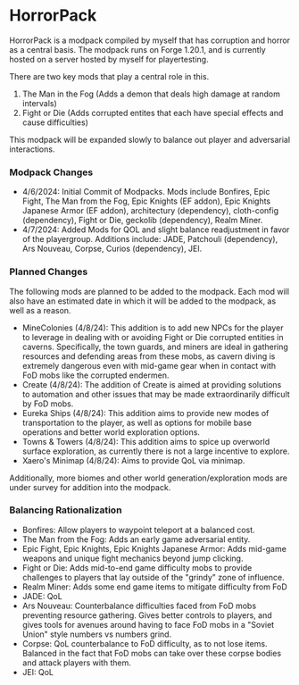# HorrorPack

HorrorPack is a modpack compiled by myself that has corruption and horror as a central basis. The modpack runs on Forge 1.20.1, and is currently hosted on a server hosted by myself for playertesting. 

There are two key mods that play a central role in this.

1. The Man in the Fog (Adds a demon that deals high damage at random intervals)
2. Fight or Die (Adds corrupted entites that each have special effects and cause difficulties)

This modpack will be expanded slowly to balance out player and adversarial interactions. 

### Modpack Changes

- 4/6/2024: Initial Commit of Modpacks. Mods include Bonfires, Epic Fight, The Man from the Fog, Epic Knights (EF addon), Epic Knights Japanese Armor (EF addon), architectury (dependency), cloth-config (dependency), Fight or Die, geckolib (dependency), Realm Miner.
- 4/7/2024: Added Mods for QOL and slight balance readjustment in favor of the playergroup. Additions include: JADE, Patchouli (dependency), Ars Nouveau, Corpse, Curios (dependency), JEI.


### Planned Changes

The following mods are planned to be added to the modpack. Each mod will also have an estimated date in which it will be added to the modpack, as well as a reason.

- MineColonies (4/8/24): This addition is to add new NPCs for the player to leverage in dealing with or avoiding Fight or Die corrupted entities in caverns. Specifically, the town guards, and miners are ideal in gathering resources and defending areas from these mobs, as cavern diving is extremely dangerous even with mid-game gear when in contact with FoD mobs like the corrupted endermen.
- Create (4/8/24): The addition of Create is aimed at providing solutions to automation and other issues that may be made extraordinarily difficult by FoD mobs.
- Eureka Ships (4/8/24): This addition aims to provide new modes of transportation to the player, as well as options for mobile base operations and better world exploration options.
- Towns & Towers (4/8/24): This addition aims to spice up overworld surface exploration, as currently there is not a large incentive to explore.
- Xaero's Minimap (4/8/24): Aims to provide QoL via minimap.

Additionally, more biomes and other world generation/exploration mods are under survey for addition into the modpack. 


### Balancing Rationalization

- Bonfires: Allow players to waypoint teleport at a balanced cost.
- The Man from the Fog: Adds an early game adversarial entity.
- Epic Fight, Epic Knights, Epic Knights Japanese Armor: Adds mid-game weapons and unique fight mechanics beyond jump clicking.
- Fight or Die: Adds mid-to-end game difficulty mobs to provide challenges to players that lay outside of the "grindy" zone of influence.
- Realm Miner: Adds some end game items to mitigate difficulty from FoD
- JADE: QoL
- Ars Nouveau: Counterbalance difficulties faced from FoD mobs preventing resource gathering. Gives better controls to players, and gives tools for avenues around having to face FoD mobs in a "Soviet Union" style numbers vs numbers grind.
- Corpse: QoL counterbalance to FoD difficulty, as to not lose items. Balanced in the fact that FoD mobs can take over these corpse bodies and attack players with them.
- JEI: QoL
